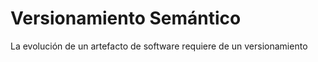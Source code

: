 # Versionamiento Semántico

La evolución de un artefacto de software requiere de un versionamiento 
